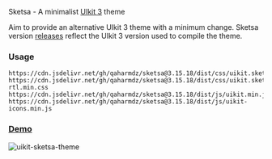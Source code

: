 Sketsa - A minimalist [UIkit 3](https://getuikit.com/) theme

Aim to provide an alternative UIkit 3 theme with a minimum change. Sketsa version [releases](https://github.com/qaharmdz/sketsa/releases) reflect the UIkit 3 version used to compile the theme.

### Usage

```
https://cdn.jsdelivr.net/gh/qaharmdz/sketsa@3.15.18/dist/css/uikit.sketsa.min.css
https://cdn.jsdelivr.net/gh/qaharmdz/sketsa@3.15.18/dist/css/uikit.sketsa-rtl.min.css
https://cdn.jsdelivr.net/gh/qaharmdz/sketsa@3.15.18/dist/js/uikit.min.js
https://cdn.jsdelivr.net/gh/qaharmdz/sketsa@3.15.18/dist/js/uikit-icons.min.js
```

### [Demo](https://qaharmdz.github.io/sketsa/)

![uikit-sketsa-theme](https://user-images.githubusercontent.com/707089/51200872-38e0f380-192d-11e9-8206-17e7149d56df.png)
